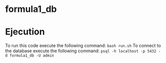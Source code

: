 # formula1_db
# Ejecution

To run this code execute the following command: `bash run.sh`
To connect to the database execute the following command: `psql -h localhost -p 5432 -d formula1_db -U admin`